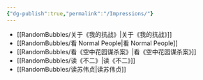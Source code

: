 ```yaml
---
{"dg-publish":true,"permalink":"/Impressions/"}
---
```


- [[RandomBubbles/关于《我的抗战》\|关于《我的抗战》]]
- [[RandomBubbles/看 Normal People\|看 Normal People]]
- [[RandomBubbles/看《空中花园谋杀案》\|看《空中花园谋杀案》]]
- [[RandomBubbles/读《不二》\|读《不二》]]
- [[RandomBubbles/读苏伟贞\|读苏伟贞]]

